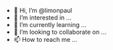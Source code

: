 - 👋 Hi, I’m @limonpaul
- 👀 I’m interested in ...
- 🌱 I’m currently learning ...
- 💞️ I’m looking to collaborate on ...
- 📫 How to reach me ...

<!---
limonpaul/limonpaul is a ✨ special ✨ repository because its `README.md` (this file) appears on your GitHub profile.
You can click the Preview link to take a look at your changes.

